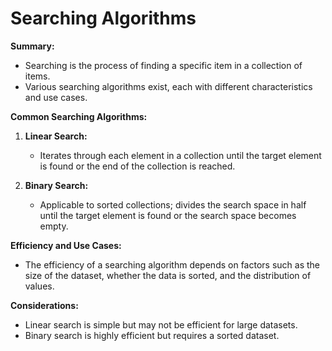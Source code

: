 # Searching Algorithms

**Summary:**
- Searching is the process of finding a specific item in a collection of items.
- Various searching algorithms exist, each with different characteristics and use cases.

**Common Searching Algorithms:**
1. **Linear Search:**
   - Iterates through each element in a collection until the target element is found or the end of the collection is reached.

2. **Binary Search:**
   - Applicable to sorted collections; divides the search space in half until the target element is found or the search space becomes empty.


**Efficiency and Use Cases:**
- The efficiency of a searching algorithm depends on factors such as the size of the dataset, whether the data is sorted, and the distribution of values.

**Considerations:**
- Linear search is simple but may not be efficient for large datasets.
- Binary search is highly efficient but requires a sorted dataset.
